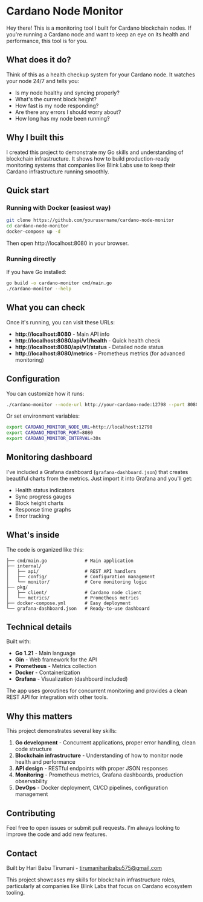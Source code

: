 # Cardano Node Monitor

Hey there! This is a monitoring tool I built for Cardano blockchain nodes. If you're running a Cardano node and want to keep an eye on its health and performance, this tool is for you.

## What does it do?

Think of this as a health checkup system for your Cardano node. It watches your node 24/7 and tells you:

- Is my node healthy and syncing properly?
- What's the current block height?
- How fast is my node responding?
- Are there any errors I should worry about?
- How long has my node been running?

## Why I built this

I created this project to demonstrate my Go skills and understanding of blockchain infrastructure. It shows how to build production-ready monitoring systems that companies like Blink Labs use to keep their Cardano infrastructure running smoothly.

## Quick start

### Running with Docker (easiest way)

```bash
git clone https://github.com/yourusername/cardano-node-monitor
cd cardano-node-monitor
docker-compose up -d
```

Then open http://localhost:8080 in your browser.

### Running directly

If you have Go installed:

```bash
go build -o cardano-monitor cmd/main.go
./cardano-monitor --help
```

## What you can check

Once it's running, you can visit these URLs:

- **http://localhost:8080** - Main API info
- **http://localhost:8080/api/v1/health** - Quick health check
- **http://localhost:8080/api/v1/status** - Detailed node status
- **http://localhost:8080/metrics** - Prometheus metrics (for advanced monitoring)

## Configuration

You can customize how it runs:

```bash
./cardano-monitor --node-url http://your-cardano-node:12798 --port 8080 --interval 30s
```

Or set environment variables:
```bash
export CARDANO_MONITOR_NODE_URL=http://localhost:12798
export CARDANO_MONITOR_PORT=8080
export CARDANO_MONITOR_INTERVAL=30s
```

## Monitoring dashboard

I've included a Grafana dashboard (`grafana-dashboard.json`) that creates beautiful charts from the metrics. Just import it into Grafana and you'll get:

- Health status indicators
- Sync progress gauges  
- Block height charts
- Response time graphs
- Error tracking

## What's inside

The code is organized like this:

```
├── cmd/main.go              # Main application
├── internal/
│   ├── api/                 # REST API handlers
│   ├── config/              # Configuration management
│   └── monitor/             # Core monitoring logic
├── pkg/
│   ├── client/              # Cardano node client
│   └── metrics/             # Prometheus metrics
├── docker-compose.yml       # Easy deployment
└── grafana-dashboard.json   # Ready-to-use dashboard
```

## Technical details

Built with:
- **Go 1.21** - Main language
- **Gin** - Web framework for the API
- **Prometheus** - Metrics collection
- **Docker** - Containerization
- **Grafana** - Visualization (dashboard included)

The app uses goroutines for concurrent monitoring and provides a clean REST API for integration with other tools.

## Why this matters

This project demonstrates several key skills:

1. **Go development** - Concurrent applications, proper error handling, clean code structure
2. **Blockchain infrastructure** - Understanding of how to monitor node health and performance
3. **API design** - RESTful endpoints with proper JSON responses
4. **Monitoring** - Prometheus metrics, Grafana dashboards, production observability
5. **DevOps** - Docker deployment, CI/CD pipelines, configuration management

## Contributing

Feel free to open issues or submit pull requests. I'm always looking to improve the code and add new features.

## Contact

Built by Hari Babu Tirumani - tirumaniharibabu575@gmail.com

This project showcases my skills for blockchain infrastructure roles, particularly at companies like Blink Labs that focus on Cardano ecosystem tooling.